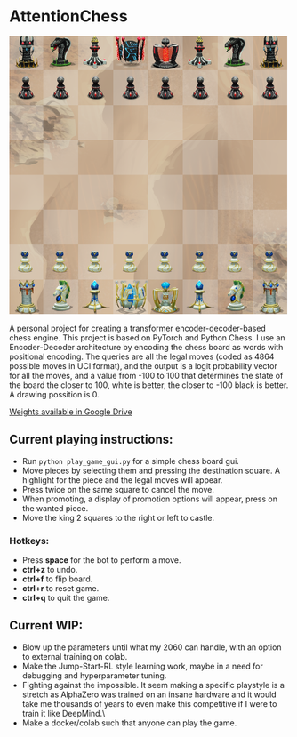 # AttentionChess

<img src="https://github.com/VovaTch/AttentionChess/blob/main/Attchess.png" alt="drawing" width="500"/>


A personal project for creating a transformer encoder-decoder-based chess engine. This project is based on PyTorch and Python Chess. I use an Encoder-Decoder architecture by encoding the chess board as words with positional encoding. The queries are all the legal moves (coded as 4864 possible moves in UCI format), and the output is a logit probability vector for all the moves, and a value from -100 to 100 that determines the state of the board the closer to 100, white is better, the closer to -100 black is better. A drawing possition is 0.

[Weights available in Google Drive](https://drive.google.com/file/d/1JnyL1bIrFSKIEePJ6xFfT3gP9rARwT-q/view?usp=sharing)

## Current playing instructions:

* Run `python play_game_gui.py` for a simple chess board gui.
* Move pieces by selecting them and pressing the destination square. A highlight for the piece and the legal moves will appear.
* Press twice on the same square to cancel the move.
* When promoting, a display of promotion options will appear, press on the wanted piece.
* Move the king 2 squares to the right or left to castle.

### Hotkeys:

* Press **space** for the bot to perform a move.
* **ctrl+z** to undo.
* **ctrl+f** to flip board.
* **ctrl+r** to reset game.
* **ctrl+q** to quit the game.

## Current WIP: 

* Blow up the parameters until what my 2060 can handle, with an option to external training on colab.
* Make the Jump-Start-RL style learning work, maybe in a need for debugging and hyperparameter tuning.
* Fighting against the impossible. It seem making a specific playstyle is a stretch as AlphaZero was trained on an insane hardware and it would take me thousands of years to even make this competitive if I were to train it like DeepMind.\
* Make a docker/colab such that anyone can play the game.
